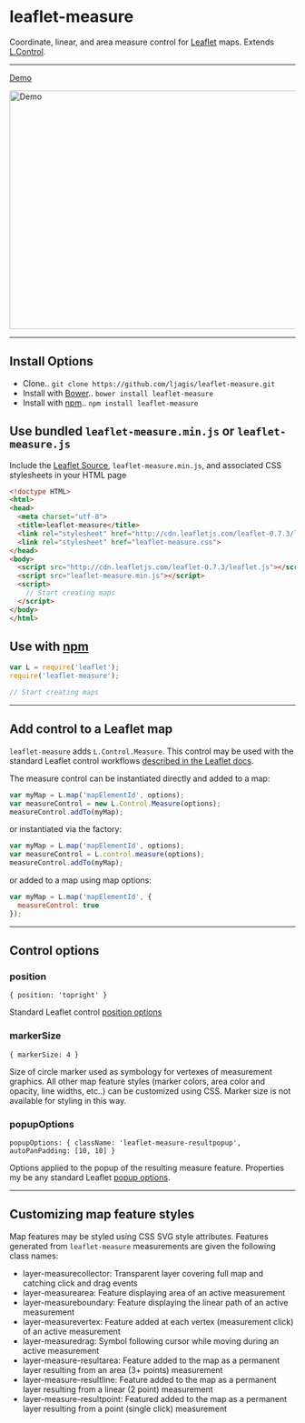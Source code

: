 # leaflet-measure

Coordinate, linear, and area measure control for [Leaflet](http://leafletjs.com) maps. Extends [L.Control](http://leafletjs.com/reference.html#control).

<hr>

[Demo](http://ljagis.github.io/leaflet-measure)

<a href="http://ljagis.github.io/leaflet-measure"><img src="
https://raw.github.com/ljagis/leaflet-measure/master/example/leaflet-measure-demo_@2X.jpg" alt="Demo" height="420" width="587"></a>

<hr>

## Install Options

- Clone.. `git clone https://github.com/ljagis/leaflet-measure.git`
- Install with [Bower](http://bower.io/).. `bower install leaflet-measure`
- Install with [npm](https://www.npmjs.com/).. `npm install leaflet-measure`

## Use bundled `leaflet-measure.min.js` or `leaflet-measure.js`

Include the [Leaflet Source](http://cdn.leafletjs.com/leaflet-0.7.3/leaflet.js), `leaflet-measure.min.js`, and associated CSS stylesheets in your HTML page

```html
<!doctype HTML>
<html>
<head>
  <meta charset="utf-8">
  <title>leaflet-measure</title>
  <link rel="stylesheet" href="http://cdn.leafletjs.com/leaflet-0.7.3/leaflet.css">
  <link rel="stylesheet" href="leaflet-measure.css">
</head>
<body>
  <script src="http://cdn.leafletjs.com/leaflet-0.7.3/leaflet.js"></script>
  <script src="leaflet-measure.min.js"></script>
  <script>
    // Start creating maps
  </script>
</body>
</html>
```

## Use with [npm](https://www.npmjs.com/)

```javascript
var L = require('leaflet');
require('leaflet-measure');

// Start creating maps
```

<hr>

## Add control to a Leaflet map

`leaflet-measure` adds `L.Control.Measure`. This control may be used with the standard Leaflet control workflows [described in the Leaflet docs](http://leafletjs.com/reference.html#control).

The measure control can be instantiated directly and added to a map:
```javascript
var myMap = L.map('mapElementId', options);
var measureControl = new L.Control.Measure(options);
measureControl.addTo(myMap);
```

or instantiated via the factory:
```javascript
var myMap = L.map('mapElementId', options);
var measureControl = L.control.measure(options);
measureControl.addTo(myMap);
```

or added to a map using map options:
```javascript
var myMap = L.map('mapElementId', {
  measureControl: true
});
```

<hr>

## Control options

### position

`{ position: 'topright' }`

Standard Leaflet control [position options](http://leafletjs.com/reference.html#control-positions)

### markerSize

`{ markerSize: 4 }`

Size of circle marker used as symbology for vertexes of measurement graphics. All other map feature styles (marker colors, area color and opacity, line widths, etc..) can be customized using CSS. Marker size is not available for styling in this way.

### popupOptions

`popupOptions: { className: 'leaflet-measure-resultpopup', autoPanPadding: [10, 10] }`

Options applied to the popup of the resulting measure feature. Properties my be any standard Leaflet [popup options](http://leafletjs.com/reference.html#popup-options).

<hr>

## Customizing map feature styles

Map features may be styled using CSS SVG style attributes. Features generated from `leaflet-measure` measurements are given the following class names:

- layer-measurecollector: Transparent layer covering full map and catching click and drag events
- layer-measurearea: Feature displaying area of an active measurement
- layer-measureboundary: Feature displaying the linear path of an active measurement
- layer-measurevertex: Feature added at each vertex (measurement click) of an active measurement
- layer-measuredrag: Symbol following cursor while moving during an active measurement
- layer-measure-resultarea: Feature added to the map as a permanent layer resulting from an area (3+ points) measurement
- layer-measure-resultline: Feature added to the map as a permanent layer resulting from a linear (2 point) measurement
- layer-measure-resultpoint: Featured added to the map as a permanent layer resulting from a point (single click) measurement